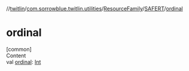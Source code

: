 //[twitlin](../../../index.md)/[com.sorrowblue.twitlin.utilities](../../index.md)/[ResourceFamily](../index.md)/[SAFERT](index.md)/[ordinal](ordinal.md)



# ordinal  
[common]  
Content  
val [ordinal](ordinal.md): [Int](https://kotlinlang.org/api/latest/jvm/stdlib/kotlin/-int/index.html)  



